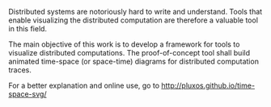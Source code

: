 Distributed systems are notoriously hard to write and understand. Tools that enable visualizing the distributed computation are therefore a valuable tool in this field.  

The main objective of this work is to develop a framework for tools to visualize distributed computations. The proof-of-concept tool shall build animated time-space (or space-time) diagrams for distributed computation traces. 

For a better explanation and online use, go to http://pluxos.github.io/time-space-svg/
